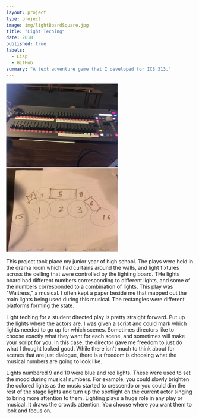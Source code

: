```yaml
---
layout: project
type: project
image: img/lightBoardSquare.jpg
title: "Light Teching"
date: 2018
published: true
labels:
  - Lisp
  - GitHub
summary: "A text adventure game that I developed for ICS 313."
---
```


<div class="text-center p-4">
  <img width="300px" src="../img/lightBoard.jpg" class="img-thumbnail" >
  <img width="300px" src="../img/lightBoardPaper.jpg" class="img-thumbnail" >
</div>

This project took place my junior year of high school. The plays were held in the drama room which had curtains around the walls, and light fixtures across the ceiling that were controlled by the lighting board. THe lights board had different numbers corresponding to different lights, and some of the numbers corresponded to a combination of lights. This play was "Waitress," a musical. I often kept a paper beside me that mapped out the main lights being used during this musical. The rectangles were different platforms forming the state. 

Light teching for a student directed play is pretty straight forward. Put up the lights where the actors are. I was given a script and could mark which lights needed to go up for which scenes. Sometimes directors like to choose exactly what they want for each scene, and sometimes will make your script for you. In this case, the director gave me freedom to just do what I thought looked good. While there isn't much to think about for scenes that are just dialogue, there is a freedom is choosing what the musical numbers are going to look like. 

Lights numbered 9 and 10 were blue and red lights. These were used to set the mood during musical numbers. For example, you could slowly brighten the colored lights as the music started to crescendo or you could dim the rest of the stage lights and turn up the spotlight on the current actor singing to bring more attention to them. Lighting plays a huge role in any play or musical. It draws the crowds attention. You choose where you want them to look and focus on. 
